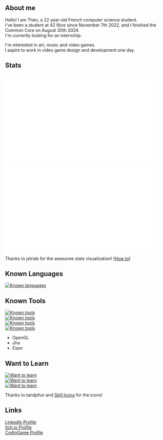 ## About me

Hello! I am Théo, a 22 year-old French computer science student.  
I've been a student at 42 Nice since November 7th 2022, and I finished the Common Core on August 30th 2024.  
I'm currently looking for an internship.  

I'm interested in art, music and video games.  
I aspire to work in video game design and development one day.  

## Stats

![](https://raw.githubusercontent.com/thepaqui/stats/master/generated/overview.svg#gh-dark-mode-only)
![](https://raw.githubusercontent.com/thepaqui/stats/master/generated/languages.svg#gh-dark-mode-only)  
Thanks to jstrieb for the awesome stats visualization! ([How to](https://github.com/jstrieb/github-stats))

## Known Languages

[![Known languages](https://skillicons.dev/icons?i=c,cpp,python,js,ts,html,css&theme=dark)](https://skillicons.dev)

## Known Tools

[![Known tools](https://skillicons.dev/icons?i=linux,ubuntu,git,github,docker&theme=dark)](https://skillicons.dev)  
[![Known tools](https://skillicons.dev/icons?i=postgres,django,nextjs,bootstrap&theme=dark)](https://skillicons.dev)  
[![Known tools](https://skillicons.dev/icons?i=vim,vscode,androidstudio&theme=dark)](https://skillicons.dev)  
[![Known tools](https://skillicons.dev/icons?i=unity,gamemakerstudio&theme=dark)](https://skillicons.dev)  
- OpenGL
- Jira
- Expo

## Want to Learn

[![Want to learn](https://skillicons.dev/icons?i=unreal,godot,blender&theme=dark)](https://skillicons.dev)  
[![Want to learn](https://skillicons.dev/icons?i=cs,rust,java,lua,ts&theme=dark)](https://skillicons.dev)  
[![Want to learn](https://skillicons.dev/icons?i=neovim&theme=dark)](https://skillicons.dev)  

Thanks to tandpfun and [Skill Icons](https://github.com/tandpfun/skill-icons) for the icons!

## Links

[LinkedIn Profile](https://www.linkedin.com/in/paquier-theo/)  
[Itch.io Profile](https://thepaqui.itch.io/)  
[CodinGame Profile](https://www.codingame.com/profile/2c6b0a3cff5e9ae80c4d7b877623d7765903174)
